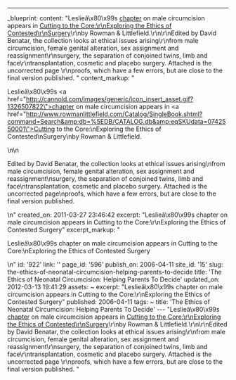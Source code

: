 ---
_blueprint:
  content: "Leslieâ\x80\x99s [chapter](http://cannold.com/images/generic/icon_insert_asset.gif?1326507822)
    on male circumcision appears in [Cutting to the Core:\r\nExploring the Ethics
    of Contested\r\nSurgery](http://www.rowmanlittlefield.com/Catalog/SingleBook.shtml?command=Search&db=%5EDB/CATALOG.db&eqSKUdata=0742550001)\r\nby
    Rowman & Littlefield.\r\n\r\nEdited by David Benatar, the collection looks at
    ethical issues arising\r\nfrom male circumcision, female genital alteration, sex
    assignment and reassignment\r\nsurgery, the separation of conjoined twins, limb
    and face\r\ntransplantation, cosmetic and placebo surgery. Attached is the uncorrected
    page \r\nproofs, which have a few errors, but are close to the final version published. "
  content_markup: "<p>Leslieâ\x80\x99s <a href=\"http://cannold.com/images/generic/icon_insert_asset.gif?1326507822\">chapter</a>
    on male circumcision appears in <a href=\"http://www.rowmanlittlefield.com/Catalog/SingleBook.shtml?command=Search&amp;db=%5EDB/CATALOG.db&amp;eqSKUdata=0742550001\">Cutting
    to the Core:\nExploring the Ethics of Contested\nSurgery</a>\nby Rowman &amp;
    Littlefield.</p>\n\n<p>Edited by David Benatar, the collection looks at ethical
    issues arising\nfrom male circumcision, female genital alteration, sex assignment
    and reassignment\nsurgery, the separation of conjoined twins, limb and face\ntransplantation,
    cosmetic and placebo surgery. Attached is the uncorrected page\nproofs, which
    have a few errors, but are close to the final version published.</p>\n"
  created_on: 2011-03-27 23:46:42
  excerpt: "Leslieâ\x80\x99s chapter on male circumcision appears in Cutting to the
    Core:\r\nExploring the Ethics of Contested Surgery"
  excerpt_markup: "<p>Leslieâ\x80\x99s chapter on male circumcision appears in Cutting
    to the Core:\nExploring the Ethics of Contested Surgery</p>\n"
  id: '922'
  link: ''
  page_id: '596'
  publish_on: 2006-04-11
  site_id: '15'
  slug: the-ethics-of-neonatal-circumcision-helping-parents-to-decide
  title: 'The Ethics of Neonatal Circumcision: Helping Parents To Decide'
  updated_on: 2012-03-13 19:41:29
assets: ~
excerpt: "Leslieâ\x80\x99s chapter on male circumcision appears in Cutting to the
  Core:\r\nExploring the Ethics of Contested Surgery"
published: 2006-04-11
tags: ~
title: 'The Ethics of Neonatal Circumcision: Helping Parents To Decide'
--- "Leslieâ\x80\x99s [chapter](http://cannold.com/images/generic/icon_insert_asset.gif?1326507822)
  on male circumcision appears in [Cutting to the Core:\r\nExploring the Ethics of
  Contested\r\nSurgery](http://www.rowmanlittlefield.com/Catalog/SingleBook.shtml?command=Search&db=%5EDB/CATALOG.db&eqSKUdata=0742550001)\r\nby
  Rowman & Littlefield.\r\n\r\nEdited by David Benatar, the collection looks at ethical
  issues arising\r\nfrom male circumcision, female genital alteration, sex assignment
  and reassignment\r\nsurgery, the separation of conjoined twins, limb and face\r\ntransplantation,
  cosmetic and placebo surgery. Attached is the uncorrected page \r\nproofs, which
  have a few errors, but are close to the final version published. "

